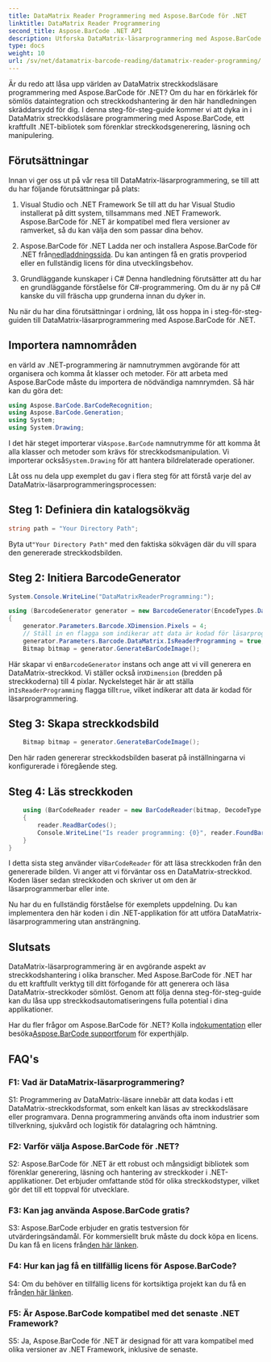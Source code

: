 ```yaml
---
title: DataMatrix Reader Programmering med Aspose.BarCode för .NET
linktitle: DataMatrix Reader Programmering
second_title: Aspose.BarCode .NET API
description: Utforska DataMatrix-läsarprogrammering med Aspose.BarCode för .NET. Lär dig hur du genererar och läser DataMatrix-streckkoder i dina .NET-applikationer med den här omfattande guiden.
type: docs
weight: 10
url: /sv/net/datamatrix-barcode-reading/datamatrix-reader-programming/
---
```

Är du redo att låsa upp världen av DataMatrix streckkodsläsare programmering med Aspose.BarCode för .NET? Om du har en förkärlek för sömlös dataintegration och streckkodshantering är den här handledningen skräddarsydd för dig. I denna steg-för-steg-guide kommer vi att dyka in i DataMatrix streckkodsläsare programmering med Aspose.BarCode, ett kraftfullt .NET-bibliotek som förenklar streckkodsgenerering, läsning och manipulering. 

## Förutsättningar

Innan vi ger oss ut på vår resa till DataMatrix-läsarprogrammering, se till att du har följande förutsättningar på plats:

1. Visual Studio och .NET Framework
Se till att du har Visual Studio installerat på ditt system, tillsammans med .NET Framework. Aspose.BarCode för .NET är kompatibel med flera versioner av ramverket, så du kan välja den som passar dina behov.

2. Aspose.BarCode för .NET
 Ladda ner och installera Aspose.BarCode för .NET från[nedladdningssida](https://releases.aspose.com/barcode/net/). Du kan antingen få en gratis provperiod eller en fullständig licens för dina utvecklingsbehov.

3. Grundläggande kunskaper i C#
Denna handledning förutsätter att du har en grundläggande förståelse för C#-programmering. Om du är ny på C# kanske du vill fräscha upp grunderna innan du dyker in.

Nu när du har dina förutsättningar i ordning, låt oss hoppa in i steg-för-steg-guiden till DataMatrix-läsarprogrammering med Aspose.BarCode för .NET.

## Importera namnområden

en värld av .NET-programmering är namnutrymmen avgörande för att organisera och komma åt klasser och metoder. För att arbeta med Aspose.BarCode måste du importera de nödvändiga namnrymden. Så här kan du göra det:

```csharp
using Aspose.BarCode.BarCodeRecognition;
using Aspose.BarCode.Generation;
using System;
using System.Drawing;
```

 I det här steget importerar vi`Aspose.BarCode` namnutrymme för att komma åt alla klasser och metoder som krävs för streckkodsmanipulation. Vi importerar också`System.Drawing` för att hantera bildrelaterade operationer.

Låt oss nu dela upp exemplet du gav i flera steg för att förstå varje del av DataMatrix-läsarprogrammeringsprocessen:

## Steg 1: Definiera din katalogsökväg

```csharp
string path = "Your Directory Path";
```

 Byta ut`"Your Directory Path"` med den faktiska sökvägen där du vill spara den genererade streckkodsbilden.

## Steg 2: Initiera BarcodeGenerator

```csharp
System.Console.WriteLine("DataMatrixReaderProgramming:");

using (BarcodeGenerator generator = new BarcodeGenerator(EncodeTypes.DataMatrix, "Aspose"))
{
    generator.Parameters.Barcode.XDimension.Pixels = 4;
    // Ställ in en flagga som indikerar att data är kodad för läsarprogrammering
    generator.Parameters.Barcode.DataMatrix.IsReaderProgramming = true;
    Bitmap bitmap = generator.GenerateBarCodeImage();
```

 Här skapar vi en`BarcodeGenerator` instans och ange att vi vill generera en DataMatrix-streckkod. Vi ställer också in`XDimension` (bredden på streckkoderna) till 4 pixlar. Nyckelsteget här är att ställa in`IsReaderProgramming` flagga till`true`, vilket indikerar att data är kodad för läsarprogrammering.

## Steg 3: Skapa streckkodsbild

```csharp
    Bitmap bitmap = generator.GenerateBarCodeImage();
```

Den här raden genererar streckkodsbilden baserat på inställningarna vi konfigurerade i föregående steg.

## Steg 4: Läs streckkoden

```csharp
    using (BarCodeReader reader = new BarCodeReader(bitmap, DecodeType.DataMatrix))
    {
        reader.ReadBarCodes();
        Console.WriteLine("Is reader programming: {0}", reader.FoundBarCodes[0].Extended.DataMatrix.IsReaderProgramming);
    }
}
```

 I detta sista steg använder vi`BarCodeReader` för att läsa streckkoden från den genererade bilden. Vi anger att vi förväntar oss en DataMatrix-streckkod. Koden läser sedan streckkoden och skriver ut om den är läsarprogrammerbar eller inte.

Nu har du en fullständig förståelse för exemplets uppdelning. Du kan implementera den här koden i din .NET-applikation för att utföra DataMatrix-läsarprogrammering utan ansträngning.

## Slutsats

DataMatrix-läsarprogrammering är en avgörande aspekt av streckkodshantering i olika branscher. Med Aspose.BarCode för .NET har du ett kraftfullt verktyg till ditt förfogande för att generera och läsa DataMatrix-streckkoder sömlöst. Genom att följa denna steg-för-steg-guide kan du låsa upp streckkodsautomatiseringens fulla potential i dina applikationer.

 Har du fler frågor om Aspose.BarCode för .NET? Kolla in[dokumentation](https://reference.aspose.com/barcode/net/) eller besöka[Aspose.BarCode supportforum](https://forum.aspose.com/c/barcode/13) för experthjälp.

## FAQ's

### F1: Vad är DataMatrix-läsarprogrammering?

S1: Programmering av DataMatrix-läsare innebär att data kodas i ett DataMatrix-streckkodsformat, som enkelt kan läsas av streckkodsläsare eller programvara. Denna programmering används ofta inom industrier som tillverkning, sjukvård och logistik för datalagring och hämtning.

### F2: Varför välja Aspose.BarCode för .NET?

S2: Aspose.BarCode för .NET är ett robust och mångsidigt bibliotek som förenklar generering, läsning och hantering av streckkoder i .NET-applikationer. Det erbjuder omfattande stöd för olika streckkodstyper, vilket gör det till ett toppval för utvecklare.

### F3: Kan jag använda Aspose.BarCode gratis?

 S3: Aspose.BarCode erbjuder en gratis testversion för utvärderingsändamål. För kommersiellt bruk måste du dock köpa en licens. Du kan få en licens från[den här länken](https://purchase.aspose.com/buy).

### F4: Hur kan jag få en tillfällig licens för Aspose.BarCode?

 S4: Om du behöver en tillfällig licens för kortsiktiga projekt kan du få en från[den här länken](https://purchase.aspose.com/temporary-license/).

### F5: Är Aspose.BarCode kompatibel med det senaste .NET Framework?

S5: Ja, Aspose.BarCode för .NET är designad för att vara kompatibel med olika versioner av .NET Framework, inklusive de senaste.